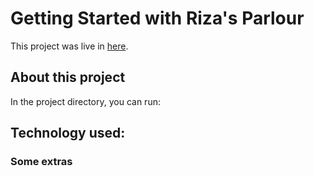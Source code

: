 # Getting Started with Riza's Parlour

This project was live in [here](https://github.com/facebook/create-react-app).

## About this project

In the project directory, you can run:

## Technology used:


### Some extras

